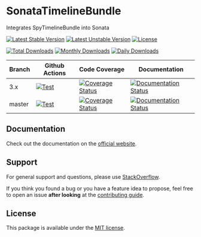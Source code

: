 <!--
DO NOT EDIT THIS FILE!

It's auto-generated by sonata-project/dev-kit package.
-->

# SonataTimelineBundle

Integrates SpyTimelineBundle into Sonata

[![Latest Stable Version](https://poser.pugx.org/sonata-project/timeline-bundle/v/stable)](https://packagist.org/packages/sonata-project/timeline-bundle)
[![Latest Unstable Version](https://poser.pugx.org/sonata-project/timeline-bundle/v/unstable)](https://packagist.org/packages/sonata-project/timeline-bundle)
[![License](https://poser.pugx.org/sonata-project/timeline-bundle/license)](https://packagist.org/packages/sonata-project/timeline-bundle)

[![Total Downloads](https://poser.pugx.org/sonata-project/timeline-bundle/downloads)](https://packagist.org/packages/sonata-project/timeline-bundle)
[![Monthly Downloads](https://poser.pugx.org/sonata-project/timeline-bundle/d/monthly)](https://packagist.org/packages/sonata-project/timeline-bundle)
[![Daily Downloads](https://poser.pugx.org/sonata-project/timeline-bundle/d/daily)](https://packagist.org/packages/sonata-project/timeline-bundle)

Branch | Github Actions | Code Coverage | Documentation |
------ | -------------- | ------------- | ------------- |
3.x    | [![Test][test_stable_badge]][test_stable_link]     | [![Coverage Status][coverage_stable_badge]][coverage_stable_link]     | [![Documentation Status][documentation_stable_badge]][documentation_stable_link]     |
master | [![Test][test_unstable_badge]][test_unstable_link] | [![Coverage Status][coverage_unstable_badge]][coverage_unstable_link] | [![Documentation Status][documentation_unstable_badge]][documentation_unstable_link] |

## Documentation

Check out the documentation on the [official website](https://docs.sonata-project.org/projects/SonataTimelineBundle).

## Support

For general support and questions, please use [StackOverflow](http://stackoverflow.com/questions/tagged/sonata).

If you think you found a bug or you have a feature idea to propose, feel free to open an issue
**after looking** at the [contributing guide](CONTRIBUTING.md).

## License

This package is available under the [MIT license](LICENSE).

[test_stable_badge]: https://github.com/sonata-project/SonataTimelineBundle/workflows/Test/badge.svg?branch=3.x
[test_stable_link]: https://github.com/sonata-project/SonataTimelineBundle/actions?query=workflow:test+branch:3.x
[test_unstable_badge]: https://github.com/sonata-project/SonataTimelineBundle/workflows/Test/badge.svg?branch=master
[test_unstable_link]: https://github.com/sonata-project/SonataTimelineBundle/actions?query=workflow:test+branch:master

[coverage_stable_badge]: https://codecov.io/gh/sonata-project/SonataTimelineBundle/branch/3.x/graph/badge.svg
[coverage_stable_link]: https://codecov.io/gh/sonata-project/SonataTimelineBundle/branch/3.x
[coverage_unstable_badge]: https://codecov.io/gh/sonata-project/SonataTimelineBundle/branch/master/graph/badge.svg
[coverage_unstable_link]: https://codecov.io/gh/sonata-project/SonataTimelineBundle/branch/master

[documentation_stable_badge]: https://readthedocs.org/projects/sonatatimelinebundle/badge/?version=3.x
[documentation_stable_link]: https://docs.sonata-project.org/projects/SonataTimelineBundle/en/3.x/?badge=3.x
[documentation_unstable_badge]: https://readthedocs.org/projects/sonatatimelinebundle/badge/?version=master
[documentation_unstable_link]: https://docs.sonata-project.org/projects/SonataTimelineBundle/en/master/?badge=master
